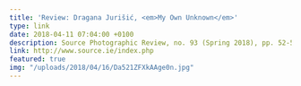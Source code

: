 ```yaml
---
title: 'Review: Dragana Jurišić, <em>My Own Unknown</em>'
type: link
date: 2018-04-11 07:04:00 +0100
description: Source Photographic Review, no. 93 (Spring 2018), pp. 52-53
link: http://www.source.ie/index.php
featured: true
img: "/uploads/2018/04/16/Da521ZFXkAAge0n.jpg"
---
```

